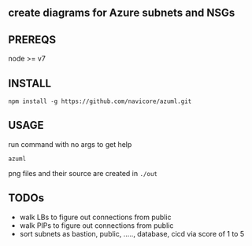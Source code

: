 create diagrams for Azure subnets and NSGs
----

## PREREQS

node >= v7

## INSTALL

```console
npm install -g https://github.com/navicore/azuml.git
```

## USAGE

run command with no args to get help

```console
azuml
```

png files and their source are created in `./out`

## TODOs

* walk LBs to figure out connections from public
* walk PIPs to figure out connections from public
* sort subnets as bastion, public, ....., database, cicd via score of 1 to 5

